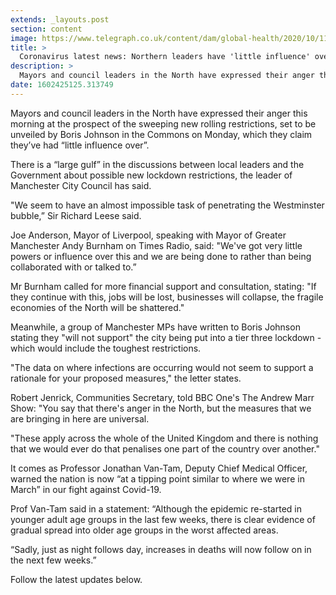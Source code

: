 ```yaml
--- 
extends: _layouts.post 
section: content 
image: https://www.telegraph.co.uk/content/dam/global-health/2020/10/11/TELEMMGLPICT000241521702_trans_NvBQzQNjv4BqwR9CmnucIcqQaI247kVHKfVSc7sVuZw6puPpK1VdXwk.jpeg?impolicy=logo-overlay 
title: > 
  Coronavirus latest news: Northern leaders have 'little influence' over new restrictions expected Monday 
description: > 
  Mayors and council leaders in the North have expressed their anger this morning at the prospect of the sweeping new rolling restrictions, set to be unveiled by Boris Johnson in the Commons on Monday, which they claim they’ve had “little influence over”.There is a “large gulf” in the discussions between local leaders and the Government about possible new lockdown restrictions, the leader of Manchester City Council has said."We seem to have an almost impossible task of penetrating the Westminster bubble,” Sir Richard Leese said."The data on where infections are occurring would not seem to support a rationale for your proposed measures," the letter states.“Sadly, just as night follows day, increases in deaths will now follow on in the next few weeks.”Follow the latest updates below. 
date: 1602425125.313749 
--- 
```

Mayors and council leaders in the North have expressed their anger this morning at the prospect of the sweeping new rolling restrictions, set to be unveiled by Boris Johnson in the Commons on Monday, which they claim they’ve had “little influence over”.

There is a “large gulf” in the discussions between local leaders and the Government about possible new lockdown restrictions, the leader of Manchester City Council has said.

"We seem to have an almost impossible task of penetrating the Westminster bubble,” Sir Richard Leese said.

Joe Anderson, Mayor of Liverpool, speaking with Mayor of Greater Manchester Andy Burnham on Times Radio, said: "We've got very little powers or influence over this and we are being done to rather than being collaborated with or talked to.”

Mr Burnham called for more financial support and consultation, stating: "If they continue with this, jobs will be lost, businesses will collapse, the fragile economies of the North will be shattered."

Meanwhile, a group of Manchester MPs have written to Boris Johnson stating they "will not support" the city being put into a tier three lockdown - which would include the toughest restrictions.

"The data on where infections are occurring would not seem to support a rationale for your proposed measures," the letter states.

Robert Jenrick, Communities Secretary, told BBC One's The Andrew Marr Show: "You say that there's anger in the North, but the measures that we are bringing in here are universal.

"These apply across the whole of the United Kingdom and there is nothing that we would ever do that penalises one part of the country over another."

It comes as Professor Jonathan Van-Tam, Deputy Chief Medical Officer, warned the nation is now “at a tipping point similar to where we were in March” in our fight against Covid-19.

Prof Van-Tam said in a statement: “Although the epidemic re-started in younger adult age groups in the last few weeks, there is clear evidence of gradual spread into older age groups in the worst affected areas.

“Sadly, just as night follows day, increases in deaths will now follow on in the next few weeks.”

Follow the latest updates below.